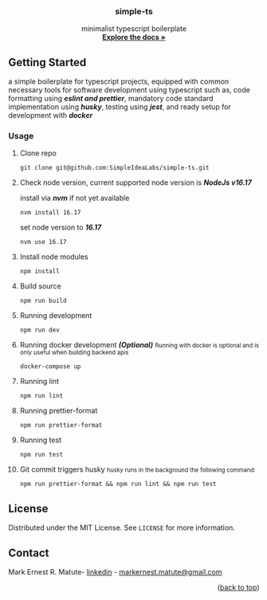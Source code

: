 <a name="readme-top"></a>

<!-- PROJECT LOGO -->
<br />
<div align="center">
<h3 align="center">simple-ts</h3>

  <p align="center">
    minimalist typescript boilerplate
    <br />
    <a href="https://github.com/SimpleIdeaLabs/simple-ts"><strong>Explore the docs »</strong></a>
    <br />
  </p>
</div>

<!-- GETTING STARTED -->
## Getting Started

a simple boilerplate for typescript projects, equipped with common necessary tools for software development using typescript such as, code formatting using ***eslint and prettier***, mandatory code standard implementation using ***husky***, testing using ***jest***, and ready setup for development with ***docker***

### Usage

1. Clone repo

    ```
    git clone git@github.com:SimpleIdeaLabs/simple-ts.git
    ```

2. Check node version, current supported node version is ***NodeJs v16.17***

    install via ***nvm*** if not yet available
    ```
    nvm install 16.17
    ```

    set node version to ***16.17***
    ```
    nvm use 16.17
    ```

3. Install node modules

    ```
    npm install
    ```

4. Build source

    ```
    npm run build
    ```

5. Running development

    ```
    npm run dev
    ```

6. Running docker development ***(Optional)***
    <small>Running with docker is optional and is only useful when building backend apis</small>

    ```
    docker-compose up
    ```


7. Running lint

    ```
    npm run lint
    ```

8. Running prettier-format

    ```
    npm run prettier-format
    ```

9. Running test

    ```
    npm run test
    ```

10. Git commit triggers husky
    <small>husky runs in the background the following command:</small>

    ```
    npm run prettier-format && npm run lint && npm run test
    ```

<!-- LICENSE -->
## License

Distributed under the MIT License. See `LICENSE` for more information.

<!-- CONTACT -->
## Contact

Mark Ernest R. Matute- [linkedin](https://www.linkedin.com/in/mark-matute/) - markernest.matute@gmail.com

<p align="right">(<a href="#readme-top">back to top</a>)</p>
